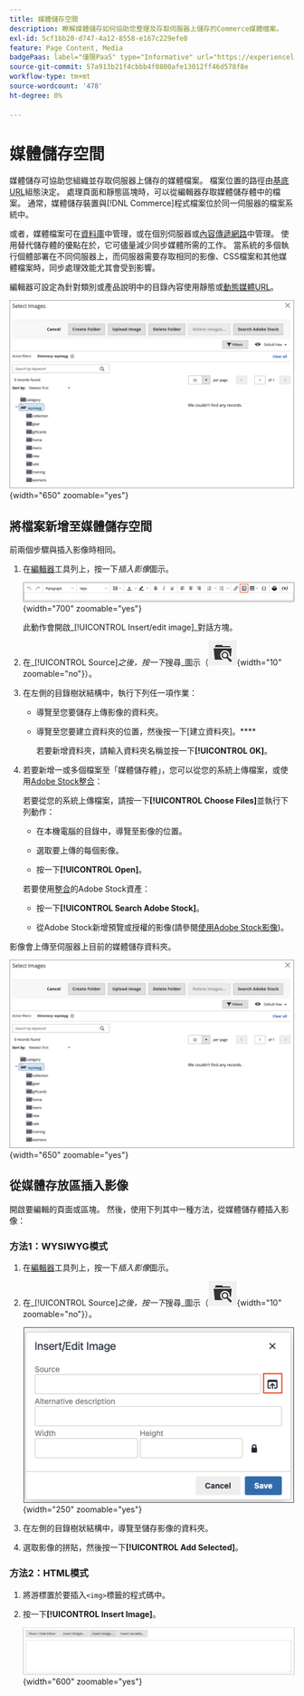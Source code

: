 ```yaml
---
title: 媒體儲存空間
description: 瞭解媒體儲存如何協助您整理及存取伺服器上儲存的Commerce媒體檔案。
exl-id: 5cf1bb20-d747-4a12-8558-e167c229efe8
feature: Page Content, Media
badgePaas: label="僅限PaaS" type="Informative" url="https://experienceleague.adobe.com/en/docs/commerce/user-guides/product-solutions" tooltip="僅適用於雲端專案(Adobe管理的PaaS基礎結構)和內部部署專案的Adobe Commerce 。"
source-git-commit: 57a913b21f4cbbb4f0800afe13012ff46d578f8e
workflow-type: tm+mt
source-wordcount: '478'
ht-degree: 0%

---
```


# 媒體儲存空間

媒體儲存可協助您組織並存取伺服器上儲存的媒體檔案。 檔案位置的路徑由[基底URL](../stores-purchase/store-urls.md)組態決定。 處理頁面和靜態區塊時，可以從編輯器存取媒體儲存體中的檔案。 通常，媒體儲存裝置與[!DNL Commerce]程式檔案位於同一伺服器的檔案系統中。

或者，媒體檔案可在[資料庫](media-storage-database.md)中管理，或在個別伺服器或[內容傳遞網路](media-storage-content-delivery-network.md)中管理。 使用替代儲存體的優點在於，它可儘量減少同步媒體所需的工作。 當系統的多個執行個體部署在不同伺服器上，而伺服器需要存取相同的影像、CSS檔案和其他媒體檔案時，同步處理效能尤其會受到影響。

編輯器可設定為針對類別或產品說明中的目錄內容使用靜態或[動態媒體URL](../catalog/catalog-urls.md#configure-catalog-media-url-format)。

![[!DNL Commerce]媒體儲存空間](./assets/media-storage.png){width="650" zoomable="yes"}

## 將檔案新增至媒體儲存空間

前兩個步驟與插入影像時相同。

1. 在[編輯器](editor.md)工具列上，按一下&#x200B;_插入影像_&#x200B;圖示。

   ![插入影像圖示](./assets/editor-toolbar-image-button.png){width="700" zoomable="yes"}

   此動作會開啟&#x200B;_[!UICONTROL Insert/edit image]_對話方塊。

1. 在&#x200B;_[!UICONTROL Source]_之後，按一下_&#x200B;搜尋&#x200B;_圖示（![搜尋圖示](./assets/media-gallery-icon-browse.png){width="10" zoomable="no"}）。

1. 在左側的目錄樹狀結構中，執行下列任一項作業：

   - 導覽至您要儲存上傳影像的資料夾。

   - 導覽至您要建立資料夾的位置，然後按一下[建立資料夾]。****

     若要新增資料夾，請輸入資料夾名稱並按一下&#x200B;**[!UICONTROL OK]**。

1. 若要新增一或多個檔案至「媒體儲存體」，您可以從您的系統上傳檔案，或使用[Adobe Stock整合](adobe-stock.md)：

   若要從您的系統上傳檔案，請按一下&#x200B;**[!UICONTROL Choose Files]**&#x200B;並執行下列動作：

   - 在本機電腦的目錄中，導覽至影像的位置。

   - 選取要上傳的每個影像。

   - 按一下&#x200B;**[!UICONTROL Open]**。

   若要使用[整合](adobe-stock.md)的Adobe Stock資產：

   - 按一下&#x200B;**[!UICONTROL Search Adobe Stock]**。

   - 從Adobe Stock新增預覽或授權的影像(請參閱[使用Adobe Stock影像](adobe-stock-manage.md))。

影像會上傳至伺服器上目前的媒體儲存資料夾。

![[!DNL Commerce]媒體儲存空間](./assets/media-storage.png){width="650" zoomable="yes"}

## 從媒體存放區插入影像

開啟要編輯的頁面或區塊。 然後，使用下列其中一種方法，從媒體儲存體插入影像：

### 方法1：WYSIWYG模式

1. 在[編輯器](editor.md)工具列上，按一下&#x200B;_插入影像_&#x200B;圖示。

1. 在&#x200B;_[!UICONTROL Source]_之後，按一下_&#x200B;搜尋&#x200B;_圖示（![搜尋圖示](./assets/media-gallery-icon-browse.png){width="10" zoomable="no"}）。

   ![選取搜尋圖示](./assets/editor-dialog-insert-image.png){width="250" zoomable="yes"}

1. 在左側的目錄樹狀結構中，導覽至儲存影像的資料夾。

1. 選取影像的拼貼，然後按一下&#x200B;**[!UICONTROL Add Selected]**。

### 方法2：HTML模式

1. 將游標置於要插入`<img>`標籤的程式碼中。

1. 按一下&#x200B;**[!UICONTROL Insert Image]**。

   ![插入影像(HTML模式)](./assets/editor-html-mode-insert-image.png){width="600" zoomable="yes"}
